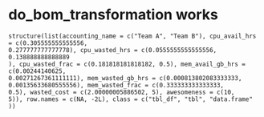 # do_bom_transformation works

    structure(list(accounting_name = c("Team A", "Team B"), cpu_avail_hrs = c(0.305555555555556, 
    0.277777777777778), cpu_wasted_hrs = c(0.0555555555555556, 0.138888888888889
    ), cpu_wasted_frac = c(0.181818181818182, 0.5), mem_avail_gb_hrs = c(0.00244140625, 
    0.00271267361111111), mem_wasted_gb_hrs = c(0.000813802083333333, 
    0.00135633680555556), mem_wasted_frac = c(0.333333333333333, 
    0.5), wasted_cost = c(2.00000005886502, 5), awesomeness = c(10, 
    5)), row.names = c(NA, -2L), class = c("tbl_df", "tbl", "data.frame"
    ))

